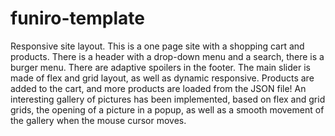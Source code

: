 # funiro-template
Responsive site layout. 
This is a one page site with a shopping cart and products. 
There is a header with a drop-down menu and a search, there is a burger menu. 
There are adaptive spoilers in the footer. 
The main slider is made of flex and grid layout, as well as dynamic responsive. 
Products are added to the cart, and more products are loaded from the JSON file! 
An interesting gallery of pictures has been implemented, based on flex and grid grids, the opening of a picture in a popup, as well as a smooth movement of the gallery when the mouse cursor moves.
